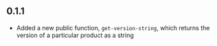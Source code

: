 ## 0.1.1
  * Added a new public function, `get-version-string`, which returns
    the version of a particular product as a string
